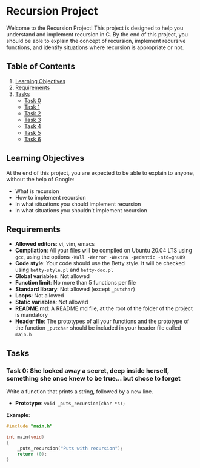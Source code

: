 # Recursion Project

Welcome to the Recursion Project! This project is designed to help you understand and implement recursion in C. By the end of this project, you should be able to explain the concept of recursion, implement recursive functions, and identify situations where recursion is appropriate or not.

## Table of Contents

1. [Learning Objectives](#learning-objectives)
2. [Requirements](#requirements)
3. [Tasks](#tasks)
    - [Task 0](#task-0)
    - [Task 1](#task-1)
    - [Task 2](#task-2)
    - [Task 3](#task-3)
    - [Task 4](#task-4)
    - [Task 5](#task-5)
    - [Task 6](#task-6)

## Learning Objectives

At the end of this project, you are expected to be able to explain to anyone, without the help of Google:

- What is recursion
- How to implement recursion
- In what situations you should implement recursion
- In what situations you shouldn’t implement recursion

## Requirements

- **Allowed editors**: vi, vim, emacs
- **Compilation**: All your files will be compiled on Ubuntu 20.04 LTS using `gcc`, using the options `-Wall -Werror -Wextra -pedantic -std=gnu89`
- **Code style**: Your code should use the Betty style. It will be checked using `betty-style.pl` and `betty-doc.pl`
- **Global variables**: Not allowed
- **Function limit**: No more than 5 functions per file
- **Standard library**: Not allowed (except `_putchar`)
- **Loops**: Not allowed
- **Static variables**: Not allowed
- **README.md**: A README.md file, at the root of the folder of the project is mandatory
- **Header file**: The prototypes of all your functions and the prototype of the function `_putchar` should be included in your header file called `main.h`

## Tasks

### Task 0: She locked away a secret, deep inside herself, something she once knew to be true... but chose to forget

Write a function that prints a string, followed by a new line.

- **Prototype**: `void _puts_recursion(char *s);`

**Example**:
```c
#include "main.h"

int main(void)
{
    _puts_recursion("Puts with recursion");
    return (0);
}